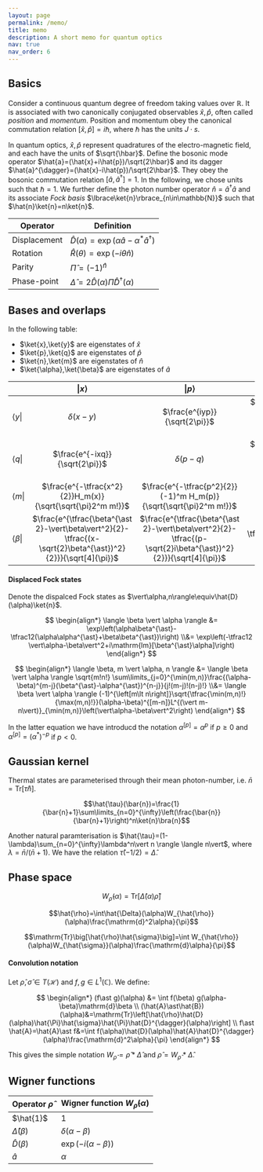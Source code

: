 ```yaml
---
layout: page
permalink: /memo/
title: memo
description: A short memo for quantum optics
nav: true
nav_order: 6
---
```


## Basics

Consider a continuous quantum degree of freedom taking values over $\mathbb{R}$. It is associated with two canonically conjugated observables $\hat{x},\hat{p}$, often called _position_ and _momentum_. Position and momentum obey the canonical commutation relation $[\hat{x},\hat{p}]=i\hbar$, where $\hbar$ has the units $J\cdot s$.

In quantum optics, $\hat{x},\hat{p}$ represent quadratures of the electro-magnetic field, and each have the units of $\sqrt{\hbar}$. Define the bosonic mode operator $\hat{a}=(\hat{x}+i\hat{p})/\sqrt{2\hbar}$ and its dagger $\hat{a}^{\dagger}=(\hat{x}-i\hat{p})/\sqrt{2\hbar}$. They obey the bosonic commutation relation $\big[\hat{a},\hat{a}^{\dagger}\big]=1$. In the following, we chose units such that $\hbar=1$. We further define the photon number operator $\hat{n}=\hat{a}^{\dagger}\hat{a}$ and its associate _Fock basis_ $\lbrace\ket{n}\rbrace_{n\in\mathbb{N}}$ such that $\hat{n}\ket{n}=n\ket{n}$.

| Operator     | Definition                                                                      |
| ------------ | ------------------------------------------------------------------------------- |
| Displacement | $\hat{D}(\alpha)=\exp\left(\alpha\hat{a}-\alpha^{\ast}\hat{a}^{\dagger}\right)$ |
| Rotation     | $\hat{R}(\theta)=\exp(-i\theta\hat{n})$                                         |
| Parity       | $\hat{\Pi}=(-1)^{\hat{n}}$                                                      |
| Phase-point  | $\hat{\Delta}=2\hat{D}(\alpha)\hat{\Pi}\hat{D}^{\dagger}(\alpha)$               |

## Bases and overlaps

In the following table:

- $\ket{x},\ket{y}$ are eigenstates of $\hat{x}$
- $\ket{p},\ket{q}$ are eigenstates of $\hat{p}$
- $\ket{n},\ket{m}$ are eigenstates of $\hat{n}$
- $\ket{\alpha},\ket{\beta}$ are eigenstates of $\hat{a}$

|                      |                                               $\vert x\rangle$                                                |                                                $\vert p\rangle$                                                |                          $\vert n\rangle$                           |                                       $\vert \alpha \rangle$                                        |
| :------------------- | :-----------------------------------------------------------------------------------------------------------: | :------------------------------------------------------------------------------------------------------------: | :-----------------------------------------------------------------: | :-------------------------------------------------------------------------------------------------: |
| $\langle y\vert$     |                                                 $\delta(x-y)$                                                 |                                         $\frac{e^{iyp}}{\sqrt{2\pi}}$                                          |     $\frac{e^{-\tfrac{y^2}{2}}H_n(y)}{\sqrt{\sqrt{\pi}2^n n!}}$     | $\frac{e^{\tfrac{\alpha^2-\vert\alpha\vert^2}{2}-\tfrac{(y-\sqrt{2}\alpha)^2}{2}}}{\sqrt[4]{\pi}}$  |
| $\langle q\vert$     |                                        $\frac{e^{-ixq}}{\sqrt{2\pi}}$                                         |                                                 $\delta(p-q)$                                                  | $\frac{e^{-\tfrac{q^2}{2}}(-1)^n H_n(q)}{\sqrt{\sqrt{\pi}2^n n!}}$  | $\frac{e^{\tfrac{\alpha^2-\vert\alpha\vert^2}{2}-\tfrac{(q+\sqrt{2}i\alpha)^2}{2}}}{\sqrt[4]{\pi}}$ |
| $\langle m\vert$     |                          $\frac{e^{-\tfrac{x^2}{2}}H_m(x)}{\sqrt{\sqrt{\pi}2^m m!}}$                          |                       $\frac{e^{-\tfrac{p^2}{2}}(-1)^m H_m(p)}{\sqrt{\sqrt{\pi}2^m m!}}$                       |                               $[n=m]$                               |                   $\frac{e^{-\tfrac{\vert\alpha\vert^2}{2}}\alpha^m}{\sqrt{m!}}$                    |
| $\langle \beta\vert$ | $\frac{e^{\tfrac{\beta^{\ast 2}-\vert\beta\vert^2}{2}-\tfrac{(x-\sqrt{2}\beta^{\ast})^2}{2}}}{\sqrt[4]{\pi}}$ | $\frac{e^{\tfrac{\beta^{\ast 2}-\vert\beta\vert^2}{2}-\tfrac{(p-\sqrt{2}i\beta^{\ast})^2}{2}}}{\sqrt[4]{\pi}}$ | $\frac{e^{-\tfrac{\vert\beta\vert^2}{2}}\beta^{\ast n}}{\sqrt{n!}}$ |           $e^{i\mathrm{Im}[\beta^{\ast}\alpha]}e^{-\tfrac{\vert\alpha-\beta\vert^2}{2}}$            |

#### Displaced Fock states

Denote the dispalced Fock states as $\vert\alpha,n\rangle\equiv\hat{D}(\alpha)\ket{n}$.

$$
\begin{align*}
\langle \beta \vert \alpha \rangle
&= \exp\left(\alpha\beta^{\ast}-\tfrac12(\alpha\alpha^{\ast}+\beta\beta^{\ast})\right)
\\&=
\exp\left(-\tfrac12 \vert\alpha-\beta\vert^2+i\mathrm{Im}[\beta^{\ast}\alpha]\right)
\end{align*}
$$

$$
\begin{align*}
\langle \beta, m \vert \alpha, n \rangle
&= \langle \beta \vert \alpha \rangle \sqrt{m!n!} \sum\limits_{j=0}^{\min(m,n)}\frac{(\alpha-\beta)^{m-j}(\beta^{\ast}-\alpha^{\ast})^{n-j}}{j!(m-j)!(n-j)!}
\\&=
\langle \beta \vert \alpha \rangle
(-1)^{\left[m\lt n\right]}\sqrt{\tfrac{\min(m,n)!}{\max(m,n)!}}(\alpha-\beta)^{[m-n]}L^{(\vert m-n\vert)}_{\min(m,n)}\left(\vert\alpha-\beta\vert^2\right)
\end{align*}
$$

In the latter equation we have introducd the notation $\alpha^{[p]}=\alpha^{p}$ if $p\geq 0$ and $\alpha^{[p]}=(\alpha^{\ast})^{-p}$ if $p<0$.

## Gaussian kernel

Thermal states are parameterised through their mean photon-number, i.e. $\bar{n}=\mathrm{Tr}[\hat{\tau}\hat{n}]$.

$$\hat{\tau}(\bar{n})=\frac{1}{\bar{n}+1}\sum\limits_{n=0}^{\infty}\left(\frac{\bar{n}}{\bar{n}+1}\right)^n\ket{n}\bra{n}$$

Another natural paramterisation is $\hat{\tau}=(1-\lambda)\sum_{n=0}^{\infty}\lambda^n\vert n \rangle \langle n\vert$, where $\lambda=\bar{n}/(\bar{n}+1)$.
We have the relation $\hat{\tau}(-1/2)=\hat{\Delta}$.

## Phase space

$$W_{\hat{\rho}}(\alpha)=\mathrm{Tr}\big[\hat{\Delta}(\alpha)\hat{\rho}\big]$$

$$\hat{\rho}=\int\hat{\Delta}(\alpha)W_{\hat{\rho}}(\alpha)\frac{\mathrm{d}^2\alpha}{\pi}$$

$$\mathrm{Tr}\big[\hat{\rho}\hat{\sigma}\big]=\int W_{\hat{\rho}}(\alpha)W_{\hat{\sigma}}(\alpha)\frac{\mathrm{d}\alpha}{\pi}$$

#### Convolution notation

Let $\hat{\rho},\hat{\sigma}\in T(\mathcal{H})$ and $f,g\in L^1(\mathbb{C})$. We define:

$$
\begin{align*}
(f\ast g)(\alpha) &= \int f(\beta) g(\alpha-\beta)\mathrm{d}\beta
\\
(\hat{A}\ast\hat{B})(\alpha)&=\mathrm{Tr}\left[\hat{\rho}\hat{D}(\alpha)\hat{\Pi}\hat{\sigma}\hat{\Pi}\hat{D}^{\dagger}(\alpha)\right]
\\
f\ast \hat{A}=\hat{A}\ast f&=\int f(\alpha)\hat{D}(\alpha)\hat{A}\hat{D}^{\dagger}(\alpha)\frac{\mathrm{d}^2\alpha}{\pi}
\end{align*}
$$

This gives the simple notation $W_{\hat{\rho}}=\hat{\rho}\ast\hat{\Delta}$ and $\hat{\rho}=W_{\hat{\rho}}\ast\hat{\Delta}$.

## Wigner functions

| Operator $\hat{\rho}$ | Wigner function $W_{\hat{\rho}}(\alpha)$ |
| --------------------- | ---------------------------------------- |
| $\hat{1}$             | 1                                        |
| $\hat{\Delta}(\beta)$ | $\delta(\alpha-\beta)$                   |
| $\hat{D}(\beta)$      | $\exp(-i(\alpha-\beta))$                 |
| $\hat{a}$             | $\alpha$                                 |


